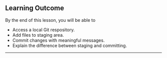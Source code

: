 ## Learning Outcome
By the end of this lesson, you will be able to 
- Access a local Git respository.
- Add files to staging area.
- Commit changes with meaningful messages.
- Explain the difference between staging and committing.

---
